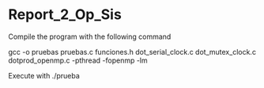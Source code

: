 # Report_2_Op_Sis
Compile the program with the following command

gcc -o pruebas pruebas.c funciones.h dot_serial_clock.c dot_mutex_clock.c dotprod_openmp.c -pthread -fopenmp -lm

Execute with ./prueba
